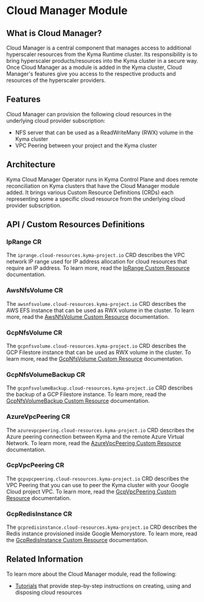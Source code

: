 
# Cloud Manager Module

## What is Cloud Manager?

Cloud Manager is a central component that manages access to additional hyperscaler resources from the Kyma Runtime cluster. Its responsibility is to bring hyperscaler products/resources into the Kyma cluster in a secure way. Once Cloud Manager as a module is added in the Kyma cluster, Cloud Manager's features give you access to the respective products and resources of the hyperscaler providers.

## Features

Cloud Manager can provision the following cloud resources in the underlying cloud provider subscription:

* NFS server that can be used as a ReadWriteMany (RWX) volume in the Kyma cluster
* VPC Peering between your project and the Kyma cluster

## Architecture

Kyma Cloud Manager Operator runs in Kyma Control Plane and does remote reconciliation on Kyma clusters that
have the Cloud Manager module added. It brings various Custom Resource Definitions (CRDs) each representing some
a specific cloud resource from the underlying cloud provider subscription.

## API / Custom Resources Definitions

### IpRange CR

The `iprange.cloud-resources.kyma-project.io` CRD describes the VPC network
IP range used for IP address allocation for cloud resources that require an IP address.
To learn more, read the [IpRange Custom Resource](./resources/04-10-iprange.md) documentation.

### AwsNfsVolume CR

The `awsnfsvolume.cloud-resources.kyma-project.io` CRD describes the AWS EFS
instance that can be used as RWX volume in the cluster.
To learn more, read the [AwsNfsVolume Custom Resource](./resources/04-20-10-aws-nfs-volume.md) documentation.

### GcpNfsVolume CR

The `gcpnfsvolume.cloud-resources.kyma-project.io` CRD describes the GCP Filestore
instance that can be used as RWX volume in the cluster.
To learn more, read the [GcpNfsVolume Custom Resource](./resources/04-30-10-gcp-nfs-volume.md)  documentation.

### GcpNfsVolumeBackup CR

The `gcpnfsvolumeBackup.cloud-resources.kyma-project.io` CRD describes the backup of a GCP Filestore
instance.
To learn more, read the [GcpNfsVolumeBackup Custom Resource](./resources/04-70-10-gcp-nfs-volume-backup.md)  documentation.

### AzureVpcPeering CR

The `azurevpcpeering.cloud-resources.kyma-project.io` CRD describes the Azure peering connection 
between Kyma and the remote Azure Virtual Network. To learn more, read the [AzureVpcPeering Custom Resource](./resources/04-40-10-azure-vpc-peering.md) documentation.

### GcpVpcPeering CR
The `gcpvpcpeering.cloud-resources.kyma-project.io` CRD describes the VPC Peering
that you can use to peer the Kyma cluster with your Google Cloud project VPC.
To learn more, read the [GcpVpcPeering Custom Resource](./resources/04-50-gcp-vpc-peering.md) documentation.

### GcpRedisInstance CR
The `gcpredisinstance.cloud-resources.kyma-project.io` CRD describes the Redis instance provisioned inside Google Memorystore.
To learn more, read the [GcpRedisInstance Custom Resource](./resources/04-60-gcp-redis-instance.md) documentation.

## Related Information

To learn more about the Cloud Manager module, read the following:

* [Tutorials](./tutorials/README.md) that provide step-by-step instructions on creating, using and disposing cloud resources
